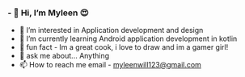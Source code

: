 ### - 👋 Hi, I’m Myleen :heart_eyes:
- 👀 I’m interested in Application development and design
- 🌱 I’m currently learning Android application development in kotlin
- 💞️ fun fact - Im a great cook, i love to draw and im a gamer girl!
- :speech_balloon: ask me about... Anything 
- 📫 How to reach me email - myleenwill123@gmail.com


<!---
myleen1213/myleen1213 is a ✨ special ✨ repository because its `README.md` (this file) appears on your GitHub profile.
You can click the Preview link to take a look at your changes.
--->
